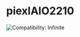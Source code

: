 # piexlAIO2210
![Compatibility: Infinite](https://img.shields.io/badge/COMPATIBILITY-∞-0?style=for-the-badge)
